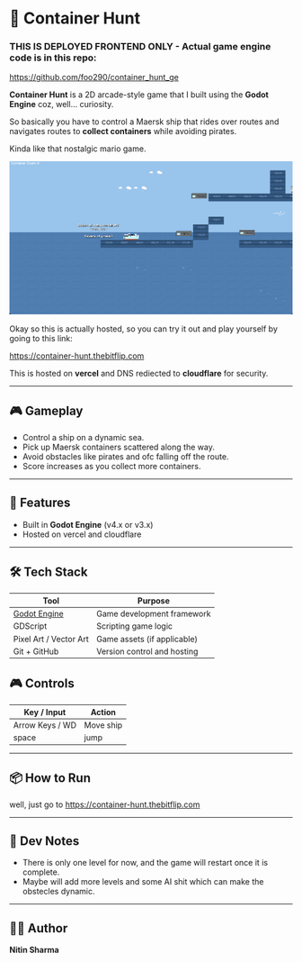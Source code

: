 # 🚢 Container Hunt

### THIS IS DEPLOYED FRONTEND ONLY - Actual game engine code is in this repo: 

https://github.com/foo290/container_hunt_ge


**Container Hunt** is a 2D arcade-style game that I built using the **Godot Engine** coz, well... curiosity.

So basically you have to control a Maersk ship that rides over routes and navigates routes to **collect containers** while avoiding pirates.

Kinda like that nostalgic mario game.

![Container Hunt Gameplay Screenshot](/assets/images/sc_1.png)



Okay so this is actually hosted, so you can try it out and play yourself by going to this link:

https://container-hunt.thebitflip.com

This is hosted on **vercel** and DNS rediected to **cloudflare** for security.


---

## 🎮 Gameplay

- Control a ship on a dynamic sea.
- Pick up Maersk containers scattered along the way.
- Avoid obstacles like pirates and ofc falling off the route.
- Score increases as you collect more containers.

---

## 🚀 Features

- Built in **Godot Engine** (v4.x or v3.x)
- Hosted on vercel and cloudflare

---

## 🛠️ Tech Stack

| Tool        | Purpose                         |
|-------------|---------------------------------|
| [Godot Engine](https://godotengine.org/) | Game development framework |
| GDScript     | Scripting game logic           |
| Pixel Art / Vector Art | Game assets (if applicable) |
| Git + GitHub | Version control and hosting    |


## 🎮 Controls

| Key / Input | Action         |
|-------------|----------------|
| Arrow Keys / WD | Move ship |
| space | jump |

---

## 📦 How to Run

well, just go to https://container-hunt.thebitflip.com

---

## 🌊 Dev Notes

- There is only one level for now, and the game will restart once it is complete.
- Maybe will add more levels and some AI shit which can make the obstecles dynamic.


---

## 🧑‍💻 Author

**Nitin Sharma**

